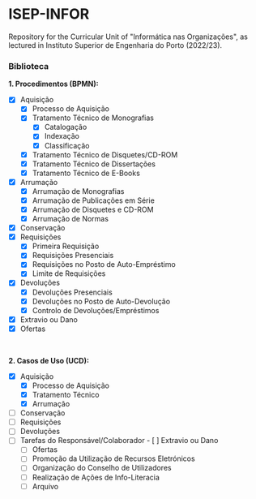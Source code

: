 # ISEP-INFOR
Repository for the Curricular Unit of "Informática nas Organizações", as lectured in Instituto Superior de Engenharia do Porto (2022/23).


### Biblioteca

**1. Procedimentos (BPMN):**
  - [X] Aquisição
  	- [X] Processo de Aquisição
  	- [X] Tratamento Técnico de Monografias
  		- [X] Catalogação
		- [X] Indexação
		- [X] Classificação
  	- [X] Tratamento Técnico de Disquetes/CD-ROM
  	- [X] Tratamento Técnico de Dissertações
  	- [X] Tratamento Técnico de E-Books
  - [X] Arrumação
  	- [X] Arrumação de Monografias
	- [X] Arrumação de Publicações em Série
  	- [X] Arrumação de Disquetes e CD-ROM
  	- [X] Arrumação de Normas
  - [X] Conservação
  - [X] Requisições
	- [X] Primeira Requisição
  	- [X] Requisições Presenciais
	- [X] Requisições no Posto de Auto-Empréstimo
	- [X] Limite de Requisições
  - [X] Devoluções
  	- [X] Devoluções Presenciais
	- [X] Devoluções no Posto de Auto-Devolução
 	- [X] Controlo de Devoluções/Empréstimos
  - [X] Extravio ou Dano
  - [X] Ofertas

<br>

**2. Casos de Uso (UCD):**
  - [X] Aquisição
  	- [X] Processo de Aquisição
	- [X] Tratamento Técnico
	- [X] Arrumação
  - [ ] Conservação
  - [ ] Requisições
  - [ ] Devoluções
  - [ ] Tarefas do Responsável/Colaborador
    	- [ ] Extravio ou Dano
  	- [ ] Ofertas
  	- [ ] Promoção da Utilização de Recursos Eletrónicos
	- [ ] Organização do Conselho de Utilizadores
	- [ ] Realização de Ações de Info-Literacia
	- [ ] Arquivo
